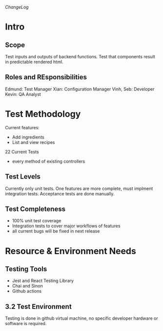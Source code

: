 _ChangeLog_

# Intro

## Scope

Test inputs and outputs of backend functions. Test that components result in predictable rendered html.

## Roles and REsponsibilities

Edmund: Test Manager
Xian: Configuration Manager
Vinh, Seb: Developer
Kevin: QA Analyst

# Test Methodology

Current features:
- Add ingredients
- List and view recipes

22 Current Tests
- every method of existing controllers



## Test Levels

Currently only unit tests. One features are more complete, must implment integration tests. Acceptance tests are done manually.

## Test Completeness

- 100% unit test coverage
- Integration tests to cover major workflows of features
- all current bugs will be fixed in next release

# Resource & Environment Needs


## Testing Tools

- Jest and React Testing Library
- Chai and Sinon
- Github actions

## 3.2 Test Environment

Testing is done in github virtual machine, no specific developer hardware or software is required.

